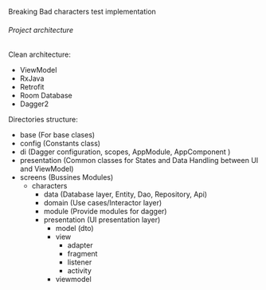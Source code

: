 Breaking Bad characters test implementation

###### Project architecture  ######

Clean architecture:
  - ViewModel
  - RxJava
  - Retrofit
  - Room Database
  - Dagger2 

Directories structure:
  - base (For base clases)
  - config (Constants class)
  - di (Dagger configuration, scopes, AppModule, AppComponent )
  - presentation (Common classes for States and Data Handling between UI and ViewModel)
  - screens (Bussines Modules)
    - characters
      - data (Database layer, Entity, Dao, Repository, Api)
      - domain (Use cases/Interactor layer)
      - module (Provide modules for dagger)
      - presentation (UI presentation layer)
        - model (dto)
        - view
          - adapter
          - fragment
          - listener
          - activity
        - viewmodel
  
